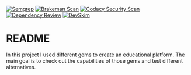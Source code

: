 [![Semgrep](https://github.com/assirims/test_gems/actions/workflows/semgrep.yml/badge.svg)](https://github.com/assirims/test_gems/actions/workflows/semgrep.yml)
[![Brakeman Scan](https://github.com/assirims/test_gems/actions/workflows/brakeman.yml/badge.svg)](https://github.com/assirims/test_gems/actions/workflows/brakeman.yml)
[![Codacy Security Scan](https://github.com/assirims/test_gems/actions/workflows/codacy.yml/badge.svg)](https://github.com/assirims/test_gems/actions/workflows/codacy.yml)
[![Dependency Review](https://github.com/assirims/test_gems/actions/workflows/dependency-review.yml/badge.svg)](https://github.com/assirims/test_gems/actions/workflows/dependency-review.yml)
[![DevSkim](https://github.com/assirims/test_gems/actions/workflows/devskim.yml/badge.svg)](https://github.com/assirims/test_gems/actions/workflows/devskim.yml)

# README

In this project I used different gems to create an educational platform. The main goal is to check out the capabilities of those gems and test different alternatives.

